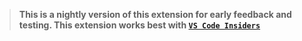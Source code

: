 > **This is a nightly version of this extension for early feedback and testing. This extension works best with [`VS Code Insiders`](https://code.visualstudio.com/insiders)**
